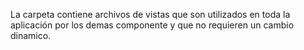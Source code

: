 La carpeta contiene archivos de vistas que son utilizados en toda la aplicación por los demas
componente y que no requieren un cambio dinamico.
